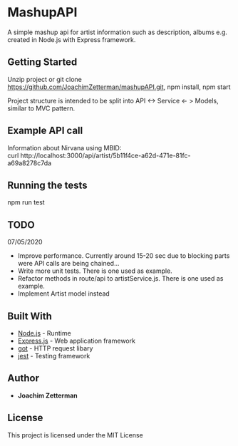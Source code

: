 # MashupAPI

A simple mashup api for artist information such as description, albums e.g. created in Node.js with Express framework.

## Getting Started

Unzip project or git clone https://github.com/JoachimZetterman/mashupAPI.git,
npm install,
npm start

Project structure is intended to be split into API <-> Service <- > Models, similar to MVC pattern.

## Example API call

Information about Nirvana using MBID:  
curl http://localhost:3000/api/artist/5b11f4ce-a62d-471e-81fc-a69a8278c7da

## Running the tests

npm run test 

## TODO

07/05/2020
- Improve performance. Currently around 15-20 sec due to blocking parts were API calls are being chained...
- Write more unit tests. There is one used as example.
- Refactor methods in route/api to artistService.js. There is one used as example. 
- Implement Artist model instead

## Built With

* [Node.js](https://nodejs.org/dist/latest-v12.x/docs/api/) - Runtime
* [Express.js](https://expressjs.com/en/4x/api.html) - Web application framework
* [got](https://www.npmjs.com/package/got) - HTTP request libary
* [jest](https://jestjs.io/docs/en/apit) - Testing framework

## Author

* **Joachim Zetterman**

## License

This project is licensed under the MIT License
